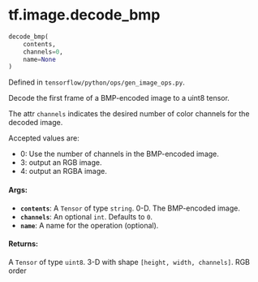<div itemscope itemtype="http://developers.google.com/ReferenceObject">
<meta itemprop="name" content="tf.image.decode_bmp" />
</div>

# tf.image.decode_bmp

``` python
decode_bmp(
    contents,
    channels=0,
    name=None
)
```



Defined in `tensorflow/python/ops/gen_image_ops.py`.

Decode the first frame of a BMP-encoded image to a uint8 tensor.

The attr `channels` indicates the desired number of color channels for the
decoded image.

Accepted values are:

*   0: Use the number of channels in the BMP-encoded image.
*   3: output an RGB image.
*   4: output an RGBA image.

#### Args:

* <b>`contents`</b>: A `Tensor` of type `string`. 0-D.  The BMP-encoded image.
* <b>`channels`</b>: An optional `int`. Defaults to `0`.
* <b>`name`</b>: A name for the operation (optional).


#### Returns:

A `Tensor` of type `uint8`.
3-D with shape `[height, width, channels]`. RGB order